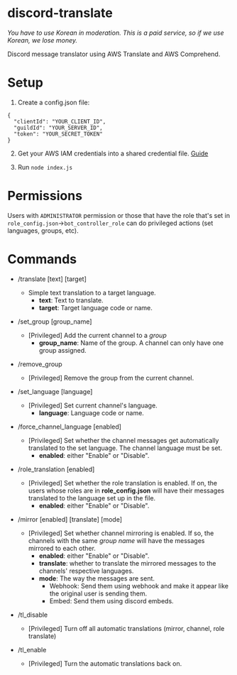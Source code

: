 # discord-translate
*You have to use Korean in moderation. This is a paid service, so if we use Korean, we lose money.*

Discord message translator using AWS Translate and AWS Comprehend.

# Setup

1. Create a config.json file:
```
{
  "clientId": "YOUR_CLIENT_ID",
  "guildId": "YOUR_SERVER_ID",
  "token": "YOUR_SECRET_TOKEN"
}
```

2. Get your AWS IAM credentials into a shared credential file. [Guide](https://docs.aws.amazon.com/sdk-for-javascript/v3/developer-guide/loading-node-credentials-shared.html)

3. Run `node index.js`

# Permissions

Users with `ADMINISTRATOR` permission or those that have the role that's set in `role_config.json`->`bot_controller_role` can do privileged actions (set languages, groups, etc).

# Commands

* /translate [text] [target] 
  * Simple text translation to a target language.
    * **text**: Text to translate.
    * **target**: Target language code or name.
* /set_group [group_name]
  * [Privileged] Add the current channel to a *group*
    * **group_name**: Name of the group. A channel can only have one group assigned.

* /remove_group
  * [Privileged] Remove the group from the current channel.

* /set_language [language]
  * [Privileged] Set current channel's language.
    * **language**: Language code or name.
    
* /force_channel_language [enabled]
  * [Privileged] Set whether the channel messages get automatically translated to the set language. The channel language must be set.
    * **enabled**: either "Enable" or "Disable".
 
* /role_translation [enabled]
  * [Privileged] Set whether the role translation is enabled. If on, the users whose roles are in **role_config.json** will have their messages translated to the language set up in the file.
    * **enabled**: either "Enable" or "Disable".
    
* /mirror [enabled] [translate] [mode]
  * [Privileged] Set whether channel mirroring is enabled. If so, the channels with the same *group name* will have the messages mirrored to each other.
    * **enabled**: either "Enable" or "Disable".
    * **translate**: whether to translate the mirrored messages to the channels' respective languages. 
    * **mode**: The way the messages are sent. 
      * Webhook: Send them using webhook and make it appear like the original user is sending them.
      * Embed: Send them using discord embeds.
  
* /tl_disable
  * [Privileged] Turn off all automatic translations (mirror, channel, role translate)

* /tl_enable
  * [Privileged] Turn the automatic translations back on.
